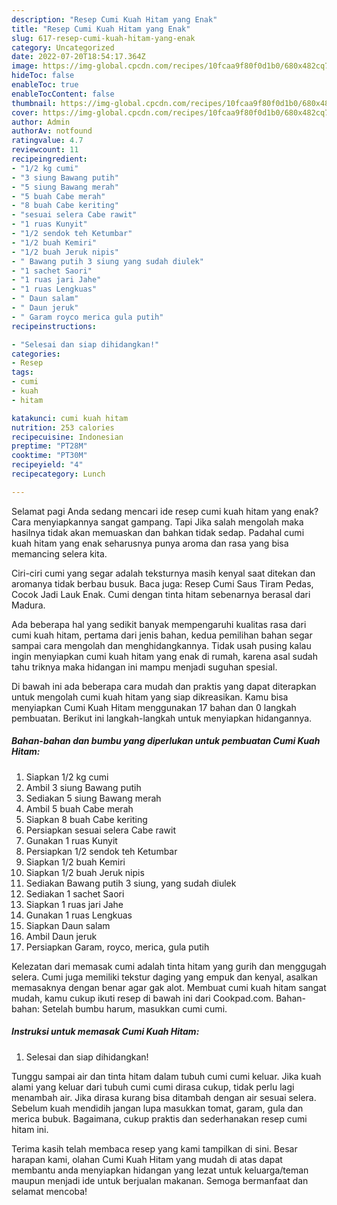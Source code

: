 ```yaml
---
description: "Resep Cumi Kuah Hitam yang Enak"
title: "Resep Cumi Kuah Hitam yang Enak"
slug: 617-resep-cumi-kuah-hitam-yang-enak
category: Uncategorized
date: 2022-07-20T18:54:17.364Z
image: https://img-global.cpcdn.com/recipes/10fcaa9f80f0d1b0/680x482cq70/cumi-kuah-hitam-foto-resep-utama.jpg
hideToc: false
enableToc: true
enableTocContent: false
thumbnail: https://img-global.cpcdn.com/recipes/10fcaa9f80f0d1b0/680x482cq70/cumi-kuah-hitam-foto-resep-utama.jpg
cover: https://img-global.cpcdn.com/recipes/10fcaa9f80f0d1b0/680x482cq70/cumi-kuah-hitam-foto-resep-utama.jpg
author: Admin
authorAv: notfound
ratingvalue: 4.7
reviewcount: 11
recipeingredient:
- "1/2 kg cumi"
- "3 siung Bawang putih"
- "5 siung Bawang merah"
- "5 buah Cabe merah"
- "8 buah Cabe keriting"
- "sesuai selera Cabe rawit"
- "1 ruas Kunyit"
- "1/2 sendok teh Ketumbar"
- "1/2 buah Kemiri"
- "1/2 buah Jeruk nipis"
- " Bawang putih 3 siung yang sudah diulek"
- "1 sachet Saori"
- "1 ruas jari Jahe"
- "1 ruas Lengkuas"
- " Daun salam"
- " Daun jeruk"
- " Garam royco merica gula putih"
recipeinstructions:

- "Selesai dan siap dihidangkan!"
categories:
- Resep
tags:
- cumi
- kuah
- hitam

katakunci: cumi kuah hitam 
nutrition: 253 calories
recipecuisine: Indonesian
preptime: "PT28M"
cooktime: "PT30M"
recipeyield: "4"
recipecategory: Lunch

---
```



Selamat pagi Anda sedang mencari ide resep cumi kuah hitam yang enak? Cara menyiapkannya sangat gampang. Tapi Jika salah mengolah maka hasilnya tidak akan memuaskan dan bahkan tidak sedap. Padahal cumi kuah hitam yang enak seharusnya punya aroma dan rasa yang bisa memancing selera kita.


Ciri-ciri cumi yang segar adalah teksturnya masih kenyal saat ditekan dan aromanya tidak berbau busuk. Baca juga: Resep Cumi Saus Tiram Pedas, Cocok Jadi Lauk Enak. Cumi dengan tinta hitam sebenarnya berasal dari Madura.

Ada beberapa hal yang sedikit banyak mempengaruhi kualitas rasa dari cumi kuah hitam, pertama dari jenis bahan, kedua pemilihan bahan segar sampai cara mengolah dan menghidangkannya. Tidak usah pusing kalau ingin menyiapkan cumi kuah hitam yang enak di rumah, karena asal sudah tahu triknya maka hidangan ini mampu menjadi suguhan spesial.


Di bawah ini ada beberapa cara mudah dan praktis yang dapat diterapkan untuk mengolah cumi kuah hitam yang siap dikreasikan. Kamu bisa menyiapkan Cumi Kuah Hitam menggunakan 17 bahan dan 0 langkah pembuatan. Berikut ini langkah-langkah untuk menyiapkan hidangannya.

<!--inarticleads1-->

##### Bahan-bahan dan bumbu yang diperlukan untuk pembuatan Cumi Kuah Hitam:

1. Siapkan 1/2 kg cumi
1. Ambil 3 siung Bawang putih
1. Sediakan 5 siung Bawang merah
1. Ambil 5 buah Cabe merah
1. Siapkan 8 buah Cabe keriting
1. Persiapkan sesuai selera Cabe rawit
1. Gunakan 1 ruas Kunyit
1. Persiapkan 1/2 sendok teh Ketumbar
1. Siapkan 1/2 buah Kemiri
1. Siapkan 1/2 buah Jeruk nipis
1. Sediakan  Bawang putih 3 siung, yang sudah diulek
1. Sediakan 1 sachet Saori
1. Siapkan 1 ruas jari Jahe
1. Gunakan 1 ruas Lengkuas
1. Siapkan  Daun salam
1. Ambil  Daun jeruk
1. Persiapkan  Garam, royco, merica, gula putih


Kelezatan dari memasak cumi adalah tinta hitam yang gurih dan menggugah selera. Cumi juga memiliki tekstur daging yang empuk dan kenyal, asalkan memasaknya dengan benar agar gak alot. Membuat cumi kuah hitam sangat mudah, kamu cukup ikuti resep di bawah ini dari Cookpad.com. Bahan-bahan: Setelah bumbu harum, masukkan cumi cumi. 

<!--inarticleads2-->

##### Instruksi untuk memasak Cumi Kuah Hitam:


1. Selesai dan siap dihidangkan!

Tunggu sampai air dan tinta hitam dalam tubuh cumi cumi keluar. Jika kuah alami yang keluar dari tubuh cumi cumi dirasa cukup, tidak perlu lagi menambah air. Jika dirasa kurang bisa ditambah dengan air sesuai selera. Sebelum kuah mendidih jangan lupa masukkan tomat, garam, gula dan merica bubuk. Bagaimana, cukup praktis dan sederhanakan resep cumi hitam ini. 

Terima kasih telah membaca resep yang kami tampilkan di sini. Besar harapan kami, olahan Cumi Kuah Hitam yang mudah di atas dapat membantu anda menyiapkan hidangan yang lezat untuk keluarga/teman maupun menjadi ide untuk berjualan makanan. Semoga bermanfaat dan selamat mencoba!
